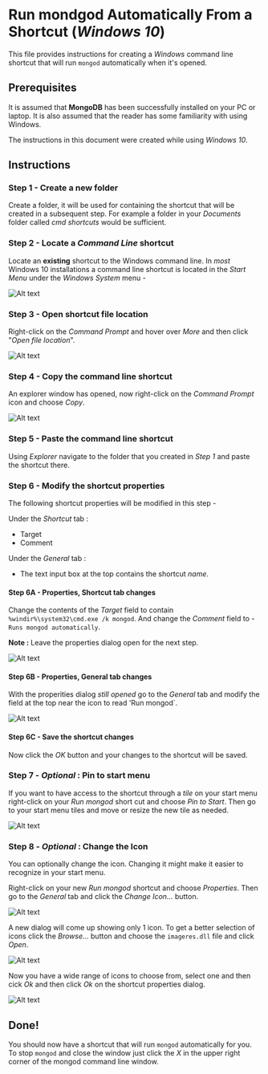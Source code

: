 # Run **mondgod** Automatically From a Shortcut (*Windows 10*)

This file provides instructions for creating a *Windows* command line shortcut that will run `mongod` automatically when it's opened.

## Prerequisites

It is assumed that **MongoDB** has been successfully installed on your PC or laptop. It is also assumed that the reader has some familiarity with using Windows. 

The instructions in this document were created while using *Windows 10*.

## Instructions

### Step 1 - Create a new folder

Create a folder, it will be used for containing the shortcut that will be created in a subsequent step. For example a folder in your *Documents* folder called *cmd shortcuts* would be sufficient.

### Step 2 - Locate a *Command Line* shortcut

Locate an **existing** shortcut to the Windows command line. In *most* Windows 10 installations a command line shortcut is located in the *Start Menu* under the *Windows System* menu - 

![Alt text](./mdimg/step-2.png "Step 2")

### Step 3 - Open shortcut file location

Right-click on the *Command Prompt* and hover over *More* and then click "*Open file location*".

![Alt text](./mdimg/step-3.png "Step 3")

### Step 4 - Copy the command line shortcut

An explorer window has opened, now right-click on the *Command Prompt* icon and choose *Copy*.

![Alt text](./mdimg/step-4.png "Step 4")

### Step 5 - Paste the command line shortcut

Using *Explorer* navigate to the folder that you created in *Step 1* and paste the shortcut there.

### Step 6 - Modify the shortcut properties

The following shortcut properties will be modified in this step - 

Under the *Shortcut* tab :
* Target
* Comment

Under the *General* tab :
* The text input box at the top contains the shortcut *name*.

#### Step 6A - Properties, Shortcut tab changes

Change the contents of the *Target* field to contain `%windir%\system32\cmd.exe /k mongod`. And change the *Comment* field to - `Runs mongod automatically`.

**Note :** Leave the properties dialog open for the next step.

![Alt text](./mdimg/step-6a.png "Step 6A")

#### Step 6B - Properties, General tab changes

With the properities dialog *still opened* go to the *General* tab and modify the field at the top near the icon to read 'Run mongod`.

![Alt text](./mdimg/step-6b.png "Step 6B")

#### Step 6C - Save the shortcut changes

Now click the *OK* button and your changes to the shortcut will be saved. 

### Step 7 - *Optional* : Pin to start menu

If you want to have access to the shortcut through a *tile* on your start menu right-click on your *Run mongod* short cut and choose *Pin to Start*. Then go to your start menu tiles and move or resize the new tile as needed.

![Alt text](./mdimg/step-7.png "Step 7")

### Step 8 - *Optional* : Change the Icon

You can optionally change the icon. Changing it might make it easier to recognize in your start menu.

Right-click on your new *Run mongod* shortcut and choose *Properties*. Then go to the *General* tab and click the *Change Icon...* button.

![Alt text](./mdimg/step-8-1.png "Step 8-1")

A new dialog will come up showing only 1 icon. To get a better selection of icons click the *Browse...* button and choose the `imageres.dll` file and click *Open*.

![Alt text](./mdimg/step-8-2.png "Step 8-2")

Now you have a wide range of icons to choose from, select one and then cick *Ok* and then click *Ok* on the shortcut properties dialog.

![Alt text](./mdimg/step-8-3.png "Step 8-3")

## Done!

You should now have a shortcut that will run `mongod` automatically for you. To stop `mongod` and close the window just click the *X* in the upper right corner of the mongod command line window.
